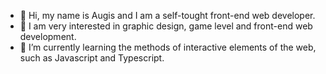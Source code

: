 - 👋 Hi, my name is Augis and I am a self-tought front-end web developer.
- 👀 I am very interested in graphic design, game level and front-end web development.
- 🌱 I’m currently learning the methods of interactive elements of the web, such as Javascript and Typescript.

